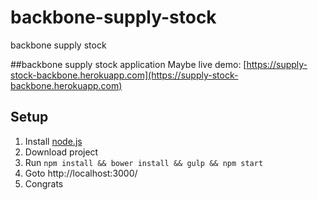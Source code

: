 # backbone-supply-stock

backbone supply stock

##backbone supply stock application
Maybe live demo: [https://supply-stock-backbone.herokuapp.com](https://supply-stock-backbone.herokuapp.com)
## Setup

1. Install [node.js](http://nodejs.org)
2. Download project
3. Run ```npm install && bower install && gulp && npm start```
4. Goto http://localhost:3000/
5. Congrats